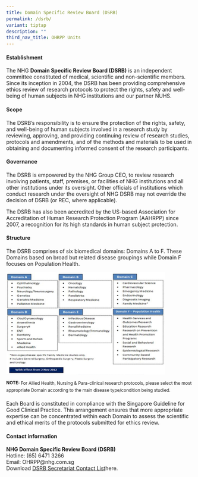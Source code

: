 ```yaml
---
title: Domain Specific Review Board (DSRB)
permalink: /dsrb/
variant: tiptap
description: ""
third_nav_title: OHRPP Units
---
```

<h4><strong>Establishment</strong></h4>
<p>The NHG <strong>Domain Specific Review Board (DSRB)</strong> is an independent
committee constituted of medical, scientific and non-scientific members.
Since its inception in 2004, the DSRB has been providing comprehensive
ethics review of research protocols to protect the rights, safety and well-being
of human subjects in NHG institutions and our partner NUHS.</p>
<p></p>
<h4><strong>Scope</strong></h4>
<p>The DSRB’s responsibility is to ensure the protection of the rights, safety,
and well-being of human subjects involved in a research study by reviewing,
approving, and providing continuing review of research studies, protocols
and amendments, and of the methods and materials to be used in obtaining
and documenting informed consent of the research participants.</p>
<p></p>
<h4><strong>Governance</strong></h4>
<p>The DSRB is empowered by the NHG Group CEO, to review research involving
patients, staff, premises, or facilities of NHG institutions and all other
institutions under its oversight. Other officials of institutions which
conduct research under the oversight of NHG DSRB may not override the decision
of DSRB (or REC, where applicable).</p>
<p>The DSRB has also been accredited by the US-based Association for Accreditation
of Human Research Protection Program (AAHRPP) since 2007, a recognition
for its high standards in human subject protection.</p>
<p></p>
<h4><strong>Structure</strong></h4>
<p>The DSRB comprises of six biomedical domains: Domains A to F. These Domains
based on broad but related disease groupings while Domain F focuses on
Population Health.</p>
<div class="isomer-image-wrapper">
<img style="width: 85%;" height="auto" width="100%" alt="" src="/images/About Us/OHRPP Units/DSRB_Domains_2Nov2012.jpg">
</div>
<p><strong><sup>NOTE: </sup></strong><sup>For Allied Health, Nursing &amp; Para-clinical research protocols, please select the most appropriate Domain according to the main disease type/condition being studied.</sup>
</p>
<p>Each Board is constituted in compliance with the Singapore Guideline for
Good Clinical Practice. This arrangement ensures that more appropriate
expertise can be concentrated within each Domain to assess the scientific
and ethical merits of the protocols submitted for ethics review.</p>
<p></p>
<h4><strong>Contact information</strong></h4>
<p><strong>NHG Domain Specific Review Board (DSRB)</strong>
<br>Hotline: (65) 6471 3266
<br>Email: <a rel="noopener noreferrer nofollow" target="_blank">OHRPP@nhg.com.sg</a>
<br>Download <a href="/files/About Us/DSRB/nhg_dsrb_contact_list.pdf" rel="noopener nofollow" target="_blank">DSRB Secretariat Contact List</a>here.</p>
<p></p>